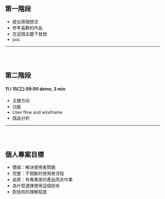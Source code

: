 
## 第一階段

- 提出兩個想法
- 參考喜歡的作品
- 在這個主題下發想
- poc

---
<br><br>

## 第二階段

#### 11 / 15(三) 09:00 demo, 3 min

- 主題方向
- 功能
- User flow and wireframe
- 競品分析
---
<br><br>

## 個人專案目標
- 價值：解決使用者問題
- 完整：不間斷的使用者流程
- 品質：有專業度的產品而非作業
- 為什麼選擇使用這個技術
- 對技術的理解程度